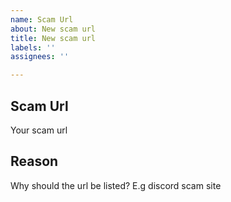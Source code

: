 ```yaml
---
name: Scam Url
about: New scam url
title: New scam url
labels: ''
assignees: ''

---
```


## Scam Url
Your scam url
## Reason
Why should the url be listed? E.g discord scam site
